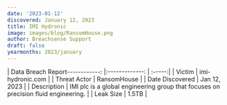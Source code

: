 ```yaml
---
date: '2023-01-12'
discovered: January 12, 2023
title: IMI Hydronic
image: images/blog/RansomHouse.png
author: Breachsense Support
draft: false
yearmonths: 2023/january
---
```


| Data Breach Report------------:     |:-------------:    | :-----:|
| Victim      | imi-hydronic.com      | 
| Threat Actor      | RansomHouse      | 
| Date Discovered      | Jan 12, 2023      | 
| Description      | IMI plc is a global engineering group that focuses on precision fluid engineering.      | 
| Leak Size      | 1.5TB      | 

